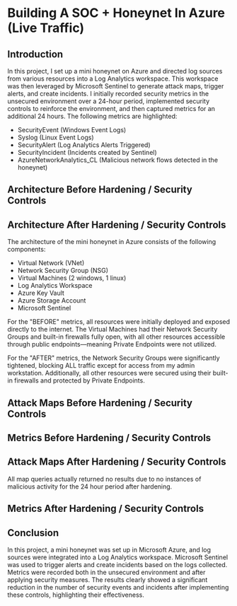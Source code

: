 # Building A SOC + Honeynet In Azure (Live Traffic)

## Introduction
In this project, I set up a mini honeynet on Azure and directed log sources from various resources into a Log Analytics workspace. This workspace was then leveraged by Microsoft Sentinel to generate attack maps, trigger alerts, and create incidents. I initially recorded security metrics in the unsecured environment over a 24-hour period, implemented security controls to reinforce the environment, and then captured metrics for an additional 24 hours. The following metrics are highlighted:

- SecurityEvent (Windows Event Logs)
- Syslog (Linux Event Logs)
- SecurityAlert (Log Analytics Alerts Triggered)
- SecurityIncident (Incidents created by Sentinel)
- AzureNetworkAnalytics_CL (Malicious network flows detected in the honeynet)

## Architecture Before Hardening / Security Controls

## Architecture After Hardening / Security Controls

The architecture of the mini honeynet in Azure consists of the following components:

- Virtual Network (VNet)
- Network Security Group (NSG)
- Virtual Machines (2 windows, 1 linux)
- Log Analytics Workspace
- Azure Key Vault
- Azure Storage Account
- Microsoft Sentinel

For the "BEFORE" metrics, all resources were initially deployed and exposed directly to the internet. The Virtual Machines had their Network Security Groups and built-in firewalls fully open, with all other resources accessible through public endpoints—meaning Private Endpoints were not utilized.

For the "AFTER" metrics, the Network Security Groups were significantly tightened, blocking ALL traffic except for access from my admin workstation. Additionally, all other resources were secured using their built-in firewalls and protected by Private Endpoints.

## Attack Maps Before Hardening / Security Controls

## Metrics Before Hardening / Security Controls

## Attack Maps After Hardening / Security Controls

All map queries actually returned no results due to no instances of malicious activity for the 24 hour period after hardening.

## Metrics After Hardening / Security Controls

## Conclusion

In this project, a mini honeynet was set up in Microsoft Azure, and log sources were integrated into a Log Analytics workspace. Microsoft Sentinel was used to trigger alerts and create incidents based on the logs collected. Metrics were recorded both in the unsecured environment and after applying security measures. The results clearly showed a significant reduction in the number of security events and incidents after implementing these controls, highlighting their effectiveness.





